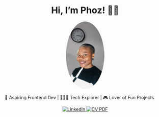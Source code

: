<h1 align="center">Hi, I’m Phoz! 👋🏽</h1>

<p align="center">
  <img src="profile.jpg" width="120" style="border-radius: 50%" alt="Profile photo"/><br/>

  🎨 Aspiring Frontend Dev | 👩🏽‍💻 Tech Explorer | 🎮 Lover of Fun Projects
</p>

<p align="center">
  <a href="https://www.linkedin.com/in/YOUR-LINKEDIN-USERNAME/">
    <img src="https://img.shields.io/badge/LinkedIn-blue?style=for-the-badge&logo=linkedin" alt="LinkedIn"/>
  </a>
  <a href="https://your-cv-link.com">
    <img src="https://img.shields.io/badge/CV-PDF-red?style=for-the-badge&logo=adobeacrobatreader" alt="CV PDF"/>
  </a>
</p>
